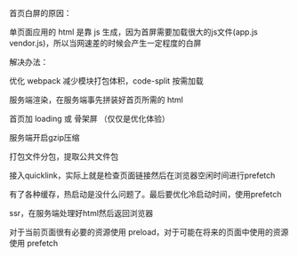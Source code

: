 首页白屏的原因：

单页面应用的 html 是靠 js 生成，因为首屏需要加载很大的js文件(app.js vendor.js)，所以当网速差的时候会产生一定程度的白屏

解决办法：

优化 webpack 减少模块打包体积，code-split 按需加载   

服务端渲染，在服务端事先拼装好首页所需的 html

首页加 loading 或 骨架屏 （仅仅是优化体验）

服务端开启gzip压缩 

打包文件分包，提取公共文件包

接入quicklink，实际上就是检查页面链接然后在浏览器空闲时间进行prefetch

有了各种缓存，热启动是没什么问题了。最后要优化冷启动时间，使用prefetch

ssr，在服务端处理好html然后返回浏览器


对于当前页面很有必要的资源使用 preload，对于可能在将来的页面中使用的资源使用 prefetch